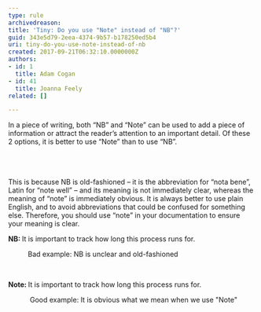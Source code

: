 ```yaml
---
type: rule
archivedreason: 
title: 'Tiny: Do you use "Note" instead of "NB"?'
guid: 343e5d79-2eea-4374-9b57-b178250ed5b4
uri: tiny-do-you-use-note-instead-of-nb
created: 2017-09-21T06:32:10.0000000Z
authors:
- id: 1
  title: Adam Cogan
- id: 41
  title: Joanna Feely
related: []

---
```



​​In a piece of writing, both “NB” and “Note” can be used to add a piece of information or attract the reader’s attention to an important detail. Of these 2 options, it is better to use “Note” than to use “NB”.&#160;<br><br>
<br><excerpt class='endintro'></excerpt><br>
<p>​This is because NB is old-fashioned – it is the abbreviation for “nota bene”, Latin for “note well” –&#160;and its meaning is not immediately clear, whereas&#160;the meaning of “note” is immediately obvious.&#160;It is always better to use&#160;plain English, and to avoid&#160;abbreviations that could be confused for something else. Therefore, you should use “note” in your documentation to ensure your meaning is clear.&#160;<br></p><p class="ssw15-rteElement-GreyBox"><strong>NB&#58; </strong>It is important to track how long this process runs for.​​​<br></p><dd class="ssw15-rteElement-FigureBad">Bad example&#58; NB is unclear and old-fashioned<br></dd><p class="ssw15-rteElement-P">​<br></p><p class="ssw15-rteElement-GreyBox"><strong>​​Not​​e&#58; </strong>It is important to track how long this process runs for.<br></p><dd class="ssw15-rteElement-FigureGood">​​&#160;​Good example&#58; It is obvious what we mean when we use &quot;Note&quot;<br></dd>


